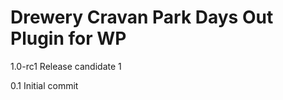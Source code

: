 Drewery Cravan Park Days Out Plugin for WP
==========================================

1.0-rc1 Release candidate 1

0.1 Initial commit
